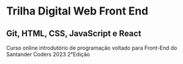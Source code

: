 # Trilha Digital Web Front End
## Git, HTML, CSS, JavaScript e React
Curso online introdutório de programação voltado para Front-End do Santander Coders 2023 2°Edição
